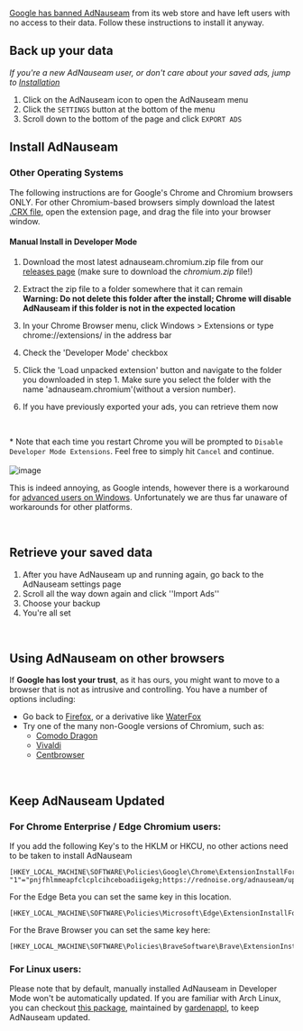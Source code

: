 [Google has banned AdNauseam](https://adnauseam.io/free-adnauseam.html) from its web store and have left users with no access to their data. Follow these instructions to install it anyway.

## Back up your data

_If you're a new AdNauseam user, or don't care about your saved ads, jump to [Installation](#install-adnauseam)_

1. Click on the AdNauseam icon to open the AdNauseam menu
2. Click the ``SETTINGS`` button at the bottom of the menu
3. Scroll down to the bottom of the page and click ``EXPORT ADS``

## Install AdNauseam

### Other Operating Systems
The following instructions are for Google's Chrome and Chromium browsers ONLY. For other Chromium-based browsers simply download the latest [.CRX file](https://github.com/dhowe/AdNauseam/releases/latest), open the extension page, and drag the file into your browser window.

#### Manual Install in Developer Mode
1. Download the most latest adnauseam.chromium.zip file from our [releases page](https://github.com/dhowe/AdNauseam/releases/latest) (make sure to download the _chromium.zip_ file!)
2. Extract the zip file to a folder somewhere that it can remain  
**Warning: Do not delete this folder after the install; Chrome will disable AdNauseam if this folder is not in the expected location**

3. In your Chrome Browser menu, click Windows > Extensions or type chrome://extensions/ in the address bar  
4. Check the 'Developer Mode' checkbox  
5. Click the 'Load unpacked extension' button and navigate to the folder you downloaded in step 1. Make sure you select the folder with the name 'adnauseam.chromium'(without a version number). 
6. If you have previously exported your ads, you can retrieve them now  

<br>

*&nbsp;Note that each time you restart Chrome you will be prompted to ``Disable Developer Mode Extensions``. Feel free to simply hit ``Cancel`` and continue.<br/>  
![image](https://cloud.githubusercontent.com/assets/27123/21674871/5041d6c6-d338-11e6-9112-9dcebb5553e6.png)

This is indeed annoying, as Google intends, however there is a workaround for [advanced users on Windows](https://github.com/dhowe/AdNauseam/wiki/Install-AdNauseam-in-Chrome-on-Windows). Unfortunately we are thus far unaware of workarounds for other platforms.

<br>

## Retrieve your saved data

1. After you have AdNauseam up and running again, go back to the AdNauseam settings page
1. Scroll all the way down again and click ''Import Ads''
1. Choose your backup
1. You're all set

<br>

## Using AdNauseam on other browsers

If __Google has lost your trust__, as it has ours, you might want to move to a browser that is not as intrusive and controlling. You have a number of options including:

* Go back to [Firefox](https://getfirefox.com), or a derivative like [WaterFox](https://www.waterfoxproject.org/)
* Try one of the many non-Google versions of Chromium, such as:
    * [Comodo Dragon](https://www.comodo.com/home/browsers-toolbars/browser.php)
    * [Vivaldi](http://www.vivaldi.com/)
    * [Centbrowser](https://www.centbrowser.com/)

<br>

## Keep AdNauseam Updated

### For Chrome Enterprise / Edge Chromium users:

If you add the following Key's to the HKLM or HKCU, no other actions need to be taken to install AdNauseam
```
[HKEY_LOCAL_MACHINE\SOFTWARE\Policies\Google\Chrome\ExtensionInstallForcelist]
"1"="pnjfhlmmeapfclcplcihceboadiigekg;https://rednoise.org/adnauseam/updates.xml"
```
For the Edge Beta you can set the same key in this location.

```
[HKEY_LOCAL_MACHINE\SOFTWARE\Policies\Microsoft\Edge\ExtensionInstallForcelist
```

For the Brave Browser you can set the same key here:

```
[HKEY_LOCAL_MACHINE\SOFTWARE\Policies\BraveSoftware\Brave\ExtensionInstallForcelist]
```

### For Linux users:
Please note that by default, manually installed AdNauseam in Developer Mode won't be automatically updated. If you are familiar with Arch Linux, you can checkout [this package](https://aur.archlinux.org/packages/chromium-extension-adnauseam/), maintained by [gardenappl](https://github.com/gardenappl), to keep AdNauseam updated.

